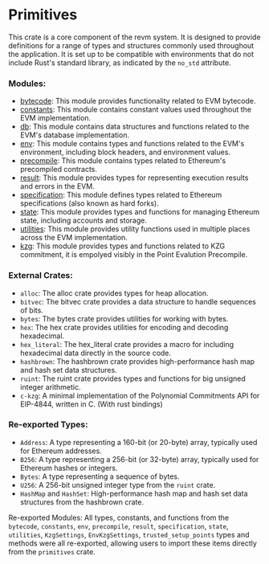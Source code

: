 # Primitives

This crate is a core component of the revm system.
It is designed to provide definitions for a range of types and structures commonly used throughout the application.
It is set up to be compatible with environments that do not include Rust's standard library, as indicated by the `no_std` attribute.

### Modules:

- [bytecode](./primitives/bytecode.md): This module provides functionality related to EVM bytecode.
- [constants](./primitives/constants.md): This module contains constant values used throughout the EVM implementation.
- [db](./primitives/database.md): This module contains data structures and functions related to the EVM's database implementation.
- [env](./primitives/environment.md): This module contains types and functions related to the EVM's environment, including block headers, and environment values.
- [precompile](./primitives/precompile.md): This module contains types related to Ethereum's precompiled contracts.
- [result](./primitives/result.md): This module provides types for representing execution results and errors in the EVM.
- [specification](./primitives/specifications.md): This module defines types related to Ethereum specifications (also known as hard forks).
- [state](./primitives/state.md): This module provides types and functions for managing Ethereum state, including accounts and storage.
- [utilities](./primitives/utils.md): This module provides utility functions used in multiple places across the EVM implementation.
- [kzg](./primitives/kzg.md): This module provides types and functions related to KZG commitment, it is empolyed visibly in the Point Evalution Precompile.

### External Crates:

- `alloc`: The alloc crate provides types for heap allocation.
- `bitvec`: The bitvec crate provides a data structure to handle sequences of bits.
- `bytes`: The bytes crate provides utilities for working with bytes.
- `hex`: The hex crate provides utilities for encoding and decoding hexadecimal.
- `hex_literal`: The hex_literal crate provides a macro for including hexadecimal data directly in the source code.
- `hashbrown`: The hashbrown crate provides high-performance hash map and hash set data structures.
- `ruint`: The ruint crate provides types and functions for big unsigned integer arithmetic.
- `c-kzg`: A minimal implementation of the Polynomial Commitments API for EIP-4844, written in C. (With rust bindings)

### Re-exported Types:

- `Address`: A type representing a 160-bit (or 20-byte) array, typically used for Ethereum addresses.
- `B256`: A type representing a 256-bit (or 32-byte) array, typically used for Ethereum hashes or integers.
- `Bytes`: A type representing a sequence of bytes.
- `U256`: A 256-bit unsigned integer type from the `ruint` crate.
- `HashMap` and `HashSet`: High-performance hash map and hash set data structures from the hashbrown crate.

Re-exported Modules:
All types, constants, and functions from the `bytecode`, `constants`, `env`, `precompile`, `result`, `specification`, `state`, `utilities`, `KzgSettings`, `EnvKzgSettings`, `trusted_setup_points` types and methods were all re-exported, allowing users to import these items directly from the `primitives` crate.
